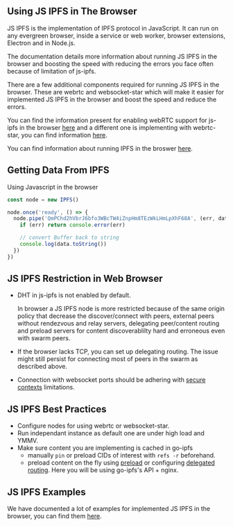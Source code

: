 Using JS IPFS in The Browser
----------------------------

JS IPFS is the implementation of IPFS protocol in JavaScript. It can run on any
evergreen browser, inside a service or web worker, browser extensions, Electron and in Node.js.

The documentation details more information about running JS IPFS in the browser and
boosting the speed with reducing the errors you face often because of limitation of
js-ipfs.

There are a few additional components required for running JS IPFS in the browser. These
are webrtc and websocket-star which will make it easier for implemented JS IPFS
in the browser and boost the speed and reduce the errors.

You can find the information present for enabling webRTC support for js-ipfs in
the browser [here](https://github.com/ipfs/js-ipfs#how-to-enable-webrtc-support-for-js-ipfs-in-the-browser) and a different one is
implementing with webrtc-star, you can find information [here](https://github.com/ipfs/js-ipfs#is-there-a-more-stable-alternative-to-webrtc-star-that-offers-a-similar-functionality).

You can find information about running IPFS in the broswer [here](https://github.com/ipfs/js-ipfs#table-of-contents).

Getting Data From IPFS
-----------------------

Using Javascript in the browser

```js
const node = new IPFS()

node.once('ready', () => {
  node.pipe('QmPChd2hVbrJ6bfo3WBcTW4iZnpHm8TEzWkLHmLpXhF68A', (err, data) => {
    if (err) return console.error(err)

    // convert Buffer back to string
    console.log(data.toString())
  })
})
```

JS IPFS Restriction in Web Browser
------------------------------------------

- DHT in js-ipfs is not enabled by default.

  In browser a JS IPFS node is more restricted because of the same origin policy
  that decrease the discover/connect with peers, external peers without rendezvous
  and relay servers, delegating peer/content routing and preload servers for content
  discoverablilty hard and erroneous even with swarm peers.

- If the browser lacks TCP, you can set up delegating routing. The issue might still
  persist for connecting most of peers in the swarm as described above.

- Connection with websocket ports should be adhering with [secure contexts](https://developer.mozilla.org/en-US/docs/Web/Security/Secure_Contexts) limitations.

JS IPFS Best Practices
----------------------

- Configure nodes for using webrtc or websocket-star.
- Run independant instance as default one are under high load and YMMV.
- Make sure content you are implementing is cached in go-ipfs
  - manually `pin` or preload CIDs of interest with `refs -r` beforehand.
  - preload content on the fly using [preload](https://github.com/ipfs/js-ipfs#optionspreload) or
    configuring [delegated routing](https://github.com/ipfs/js-ipfs#configuring-delegate-routers).
    Here you will be using go-ipfs's API + nginx.

JS IPFS Examples
----------------

We have documented a lot of examples for implemented JS IPFS in the browser, you
can find them [here](https://github.com/ipfs/js-ipfs-http-client/tree/master/examples).

